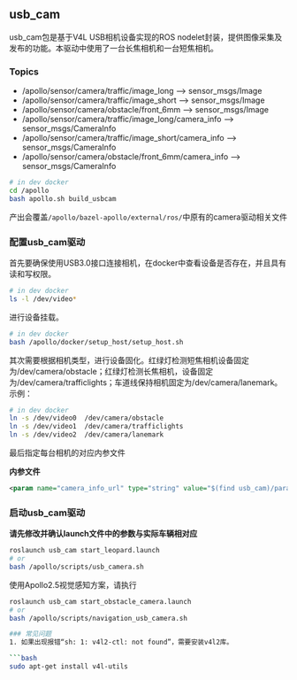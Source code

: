
## usb_cam
usb_cam包是基于V4L USB相机设备实现的ROS nodelet封装，提供图像采集及发布的功能。本驱动中使用了一台长焦相机和一台短焦相机。

### Topics

* /apollo/sensor/camera/traffic/image_long --> sensor_msgs/Image
* /apollo/sensor/camera/traffic/image_short --> sensor_msgs/Image
* /apollo/sensor/camera/obstacle/front_6mm --> sensor_msgs/Image
* /apollo/sensor/camera/traffic/image_long/camera_info --> sensor_msgs/CameraInfo
* /apollo/sensor/camera/traffic/image_short/camera_info --> sensor_msgs/CameraInfo
* /apollo/sensor/camera/obstacle/front_6mm/camera_info --> sensor_msgs/CameraInfo

```bash
# in dev docker
cd /apollo
bash apollo.sh build_usbcam
```
产出会覆盖`/apollo/bazel-apollo/external/ros/`中原有的camera驱动相关文件

### 配置usb_cam驱动

首先要确保使用USB3.0接口连接相机，在docker中查看设备是否存在，并且具有读和写权限。

```bash
# in dev docker
ls -l /dev/video*
```
进行设备挂载。
```bash 
# in dev docker
bash /apollo/docker/setup_host/setup_host.sh
```

其次需要根据相机类型，进行设备固化。红绿灯检测短焦相机设备固定为/dev/camera/obstacle；红绿灯检测长焦相机，设备固定为/dev/camera/trafficlights；车道线保持相机固定为/dev/camera/lanemark。示例：

```bash
# in dev docker
ln -s /dev/video0  /dev/camera/obstacle
ln -s /dev/video1  /dev/camera/trafficlights
ln -s /dev/video2  /dev/camera/lanemark
```

最后指定每台相机的对应内参文件

**内参文件**
```xml
<param name="camera_info_url" type="string" value="$(find usb_cam)/params/onsemi_traffic_intrinsics.yaml"/>
```

### 启动usb_cam驱动
**请先修改并确认launch文件中的参数与实际车辆相对应**

```bash
roslaunch usb_cam start_leopard.launch
# or
bash /apollo/scripts/usb_camera.sh
```
使用Apollo2.5视觉感知方案，请执行 

```bash
roslaunch usb_cam start_obstacle_camera.launch
# or
bash /apollo/scripts/navigation_usb_camera.sh

### 常见问题
1. 如果出现报错“sh: 1: v4l2-ctl: not found”，需要安装v4l2库。

```bash
sudo apt-get install v4l-utils
```

